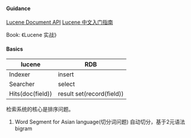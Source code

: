#### Guidance
[Lucene Document API]()
[Lucene 中文入门指南](http://www.chedong.com/tech/lucene.html)
 
 Book:
 《Lucene 实战》
 
 #### Basics
lucene | RDB
---|---
Indexer | insert
Searcher | select
Hits(doc(field))    | result set(record(field))

检索系统的核心是排序问题。

1. Word Segment for Asian language(切分词问题) 
自动切分，基于2元语法 bigram




 